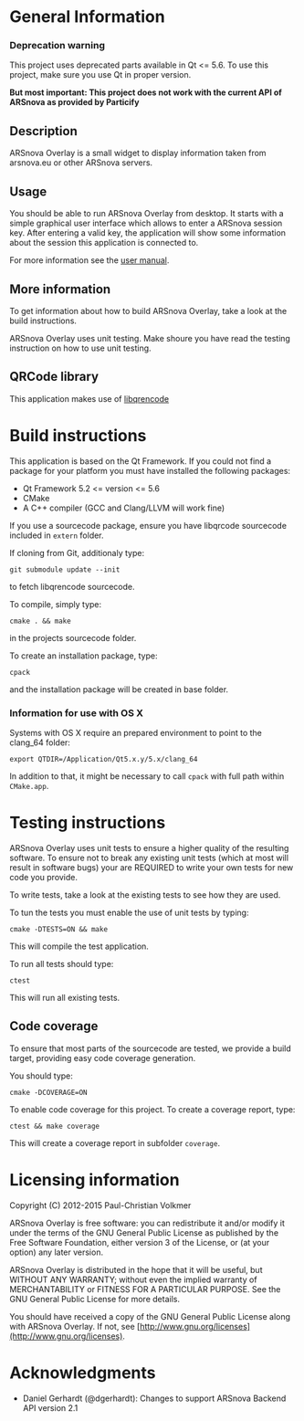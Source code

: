 # General Information

### Deprecation warning

This project uses deprecated parts available in Qt <= 5.6. To use this project, make sure you use Qt in proper version.

**But most important: This project does not work with the current API of ARSnova as provided by Particify**

## Description
ARSnova Overlay is a small widget to display information taken from arsnova.eu or other ARSnova servers.

## Usage
You should be able to run ARSnova Overlay from desktop. It starts with a simple
graphical user interface which allows to enter a ARSnova session key.
After entering a valid key, the application will show some information about
the session this application is connected to.

For more information see the [user manual](https://arsnova.thm.de/blog/handbuch/mit-live-feedback-praesentieren/).

## More information

To get information about how to build ARSnova Overlay, take a look at the build instructions.

ARSnova Overlay uses unit testing. Make shoure you have read the testing instruction on how to use unit testing.

## QRCode library

This application makes use of [libqrencode](https://github.com/fukuchi/libqrencode)

# Build instructions
This application is based on the Qt Framework. If you could not find a package
for your platform you must have installed the following packages:
* Qt Framework 5.2 <= version <= 5.6
* CMake
* A C++ compiler (GCC and Clang/LLVM will work fine)

If you use a sourcecode package, ensure you have libqrcode sourcecode included in `extern` folder.

If cloning from Git, additionaly type:

    git submodule update --init

to fetch libqrencode sourcecode.

To compile, simply type:

    cmake . && make

in the projects sourcecode folder.

To create an installation package, type:

    cpack

and the installation package will be created in base folder.

### Information for use with OS X
Systems with OS X require an prepared environment to point to the clang_64 folder:

    export QTDIR=/Application/Qt5.x.y/5.x/clang_64

In addition to that, it might be necessary to call `cpack` with full path within `CMake.app`.

# Testing instructions
ARSnova Overlay uses unit tests to ensure a higher quality of the resulting software.
To ensure not to break any existing unit tests (which at most will result in
software bugs) your are REQUIRED to write your own tests for new code you provide.

To write tests, take a look at the existing tests to see how they are used.

To tun the tests you must enable the use of unit tests by typing:

    cmake -DTESTS=ON && make

This will compile the test application.

To run all tests should type:

    ctest

This will run all existing tests.

## Code coverage
To ensure that most parts of the sourcecode are tested, we provide a build target,
providing easy code coverage generation.

You should type:

    cmake -DCOVERAGE=ON

To enable code coverage for this project. To create a coverage report, type:

    ctest && make coverage

This will create a coverage report in subfolder `coverage`.

# Licensing information
Copyright (C) 2012-2015  Paul-Christian Volkmer

ARSnova Overlay is free software: you can redistribute it and/or modify
it under the terms of the GNU General Public License as published by
the Free Software Foundation, either version 3 of the License, or
(at your option) any later version.

ARSnova Overlay is distributed in the hope that it will be useful,
but WITHOUT ANY WARRANTY; without even the implied warranty of
MERCHANTABILITY or FITNESS FOR A PARTICULAR PURPOSE.  See the
GNU General Public License for more details.

You should have received a copy of the GNU General Public License
along with ARSnova Overlay.  If not, see [http://www.gnu.org/licenses](http://www.gnu.org/licenses).

# Acknowledgments

* Daniel Gerhardt (@dgerhardt): Changes to support ARSnova Backend API version 2.1
